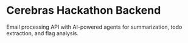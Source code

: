 # Cerebras Hackathon Backend

Email processing API with AI-powered agents for summarization, todo extraction, and flag analysis. 
